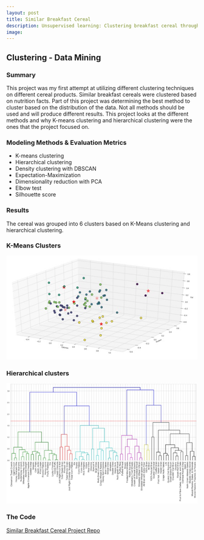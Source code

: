 ```yaml
---
layout: post
title: Similar Breakfast Cereal
description: Unsupervised learning: Clustering breakfast cereal through different methods.
image:
---
```




## Clustering - Data Mining

### Summary
This project was my first attempt at utilizing different clustering techniques on different cereal products. Similar breakfast cereals were clustered based on nutrition facts. Part of this project was determining the best method to cluster based on the distribution of the data. Not all methods should be used and will produce different results. This project looks at the different methods and why K-means clustering and hierarchical clustering were the ones that the project focused on.


### Modeling Methods & Evaluation Metrics
* K-means clustering
* Hierarchical clustering
* Density clustering with DBSCAN
* Expectation-Maximization
* Dimensionality reduction with PCA
* Elbow test
* Silhouette score

### Results
The cereal was grouped into 6 clusters based on K-Means clustering and hierarchical clustering.

### K-Means Clusters
![K-Means Clustering](/assets/images/cerealkmeans.jpg)

### Hierarchical clusters
![Hierarchical Clustering](/assets/images/cerealh.jpg)

### The Code
[Similar Breakfast Cereal Project Repo](https://github.com/Torreylee1028/Similar-Breakfast-Cereal)
